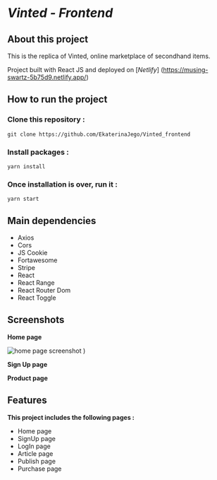 # _Vinted - Frontend_

## About this project

This is the replica of Vinted, online marketplace of secondhand items.

Project built with React JS and deployed on
[_Netlify_] (https://musing-swartz-5b75d9.netlify.app/)

## How to run the project

### Clone this repository :

`git clone https://github.com/EkaterinaJego/Vinted_frontend`

### Install packages :

`yarn install`

### Once installation is over, run it :

`yarn start`

## Main dependencies

- Axios
- Cors
- JS Cookie
- Fortawesome
- Stripe
- React
- React Range
- React Router Dom
- React Toggle

## Screenshots

**Home page**

<!-- ![Example screenshot](./img/screenshot.png) -->

![home page screenshot](./images/homepage.png) )

**Sign Up page**

**Product page**

## Features

**This project includes the following pages :**

- Home page
- SignUp page
- LogIn page
- Article page
- Publish page
- Purchase page
